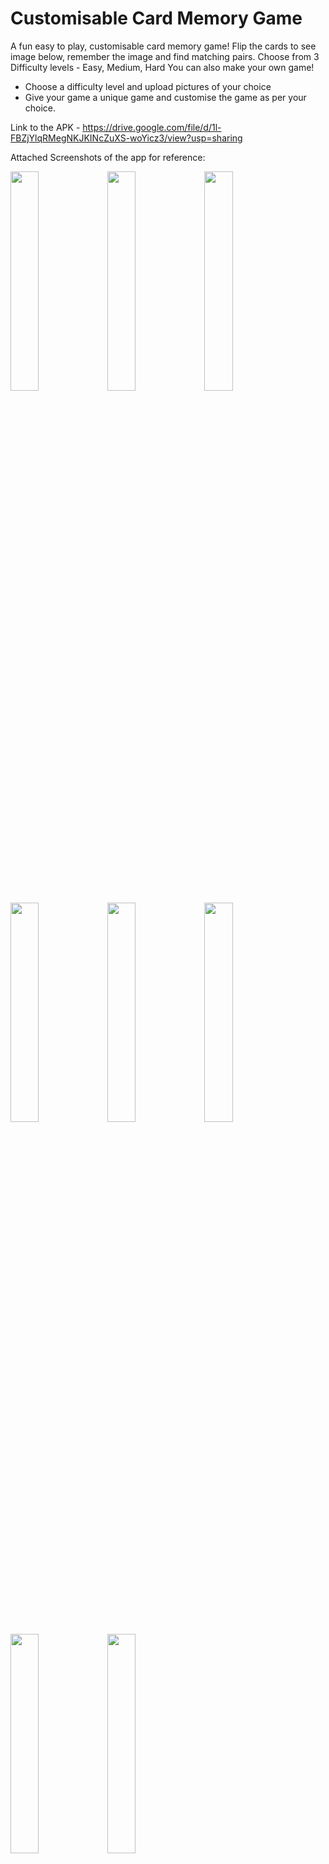 # Customisable Card Memory Game
A fun easy to play, customisable card memory game! Flip the cards to see image below, remember the image and find matching pairs.
Choose from 3 Difficulty levels - Easy, Medium, Hard
You can also make your own game!
- Choose a difficulty level and upload pictures of your choice
- Give your game a unique game and customise the game as per your choice.

Link to the APK - https://drive.google.com/file/d/1l-FBZjYlqRMegNKJKINcZuXS-woYicz3/view?usp=sharing


Attached Screenshots of the app for reference:

<img src="https://user-images.githubusercontent.com/60284996/136539212-fbec02c6-5cc0-4b14-8af7-851ee59a4f96.jpeg" width="30%"></img> <img src="https://user-images.githubusercontent.com/60284996/136539224-034fd7b1-55b8-4b0c-adb6-8051a9c6d59e.jpeg" width="30%"></img> <img src="https://user-images.githubusercontent.com/60284996/136539240-9d63089e-4908-42ac-b02d-b2d328c11e47.jpeg" width="30%"></img> <img src="https://user-images.githubusercontent.com/60284996/136539254-0d994579-25f6-4e51-ab9a-549540fa61da.jpeg" width="30%"></img> <img src="https://user-images.githubusercontent.com/60284996/136539260-6d6ec7e3-8605-430c-a380-a907108c9d69.jpeg" width="30%"></img> <img src="https://user-images.githubusercontent.com/60284996/136539267-7f0e0265-f9ee-4771-a74f-de658645252e.jpeg" width="30%"></img> <img src="https://user-images.githubusercontent.com/60284996/136539272-c5b7d9ff-cc3d-489a-b8a3-3231f0d526d4.jpeg" width="30%"></img> <img src="https://user-images.githubusercontent.com/60284996/136539282-6cde78ce-8dab-42af-ba41-a14fde9a0068.jpeg" width="30%"></img> 
